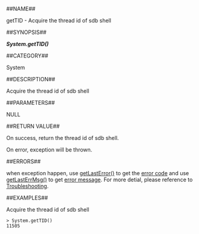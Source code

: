
##NAME##

getTID - Acquire the thread id of sdb shell

##SYNOPSIS##

***System.getTID()***

##CATEGORY##

System

##DESCRIPTION##

Acquire the thread id of sdb shell

##PARAMETERS##

NULL

##RETURN VALUE##

On success, return the thread id of sdb shell.

On error, exception will be thrown.

##ERRORS##

when exception happen, use [getLastError()](manual/Manual/Sequoiadb_command/Global/getLastError.md) to get the [error code](manual/Manual/Sequoiadb_error_code.md)  and use [getLastErrMsg()](manual/Manual/Sequoiadb_command/Global/getLastErrMsg.md) to get [error message](manual/Manual/Sequoiadb_command/Global/getLastErrMsg.md). For more detial, please  reference to [Troubleshooting](manual/FAQ/faq_sdb.md).

##EXAMPLES##

Acquire the thread id of sdb shell

```lang-javascript
> System.getTID()
11505
```